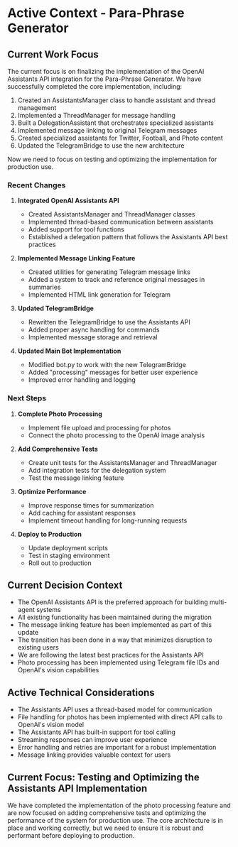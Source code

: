 # Active Context - Para-Phrase Generator

## Current Work Focus

The current focus is on finalizing the implementation of the OpenAI Assistants API integration for the Para-Phrase Generator. We have successfully completed the core implementation, including:

1. Created an AssistantsManager class to handle assistant and thread management
2. Implemented a ThreadManager for message handling
3. Built a DelegationAssistant that orchestrates specialized assistants
4. Implemented message linking to original Telegram messages
5. Created specialized assistants for Twitter, Football, and Photo content
6. Updated the TelegramBridge to use the new architecture

Now we need to focus on testing and optimizing the implementation for production use.

### Recent Changes

1. **Integrated OpenAI Assistants API**
   - Created AssistantsManager and ThreadManager classes
   - Implemented thread-based communication between assistants
   - Added support for tool functions
   - Established a delegation pattern that follows the Assistants API best practices

2. **Implemented Message Linking Feature**
   - Created utilities for generating Telegram message links
   - Added a system to track and reference original messages in summaries
   - Implemented HTML link generation for Telegram

3. **Updated TelegramBridge**
   - Rewritten the TelegramBridge to use the Assistants API
   - Added proper async handling for commands
   - Implemented message storage and retrieval

4. **Updated Main Bot Implementation**
   - Modified bot.py to work with the new TelegramBridge
   - Added "processing" messages for better user experience
   - Improved error handling and logging

### Next Steps

1. **Complete Photo Processing**
   - Implement file upload and processing for photos
   - Connect the photo processing to the OpenAI image analysis

2. **Add Comprehensive Tests**
   - Create unit tests for the AssistantsManager and ThreadManager
   - Add integration tests for the delegation system
   - Test the message linking feature

3. **Optimize Performance**
   - Improve response times for summarization
   - Add caching for assistant responses
   - Implement timeout handling for long-running requests

4. **Deploy to Production**
   - Update deployment scripts
   - Test in staging environment
   - Roll out to production

## Current Decision Context

- The OpenAI Assistants API is the preferred approach for building multi-agent systems
- All existing functionality has been maintained during the migration
- The message linking feature has been implemented as part of this update
- The transition has been done in a way that minimizes disruption to existing users
- We are following the latest best practices for the Assistants API
- Photo processing has been implemented using Telegram file IDs and OpenAI's vision capabilities

## Active Technical Considerations

- The Assistants API uses a thread-based model for communication
- File handling for photos has been implemented with direct API calls to OpenAI's vision model
- The Assistants API has built-in support for tool calling
- Streaming responses can improve user experience
- Error handling and retries are important for a robust implementation
- Message linking provides valuable context for users

## Current Focus: Testing and Optimizing the Assistants API Implementation

We have completed the implementation of the photo processing feature and are now focused on adding comprehensive tests and optimizing the performance of the system for production use. The core architecture is in place and working correctly, but we need to ensure it is robust and performant before deploying to production. 